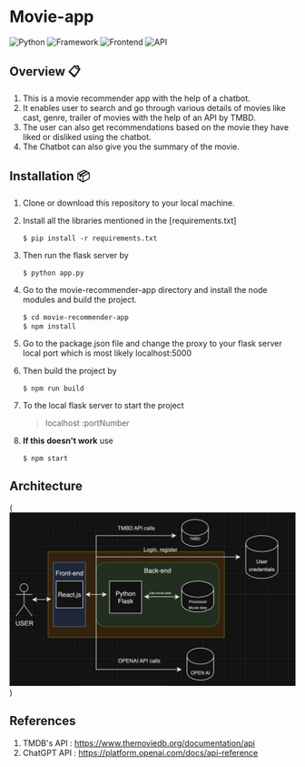 # Movie-app
![Python](https://img.shields.io/badge/Python-3.9.6-blueviolet)     ![Framework](https://img.shields.io/badge/Framework-Flask-red) ![Frontend](https://img.shields.io/badge/Frontend-React-green) ![API](https://img.shields.io/badge/API-TMDB-fcba03)
## Overview  📋
1. This is a movie recommender app with the help of a chatbot.
2. It enables user to search and go through various details of movies like cast, genre, trailer of movies with the help of an API by TMBD.
3. The user can also get recommendations based on the movie they have liked or disliked using the chatbot.
4. The Chatbot can also give you the summary of the movie.

## Installation 📦
1. Clone or download this repository to your local machine.
2.  Install all the libraries mentioned in the [requirements.txt] 
    ```shell
    $ pip install -r requirements.txt
    ```
 3. Then run the flask server by 
    ```shell
    $ python app.py
    ```
4. Go to the movie-recommender-app directory and install the node modules and build the project.
    ```shell
    $ cd movie-recommender-app
    $ npm install
    ```
5. Go to the package.json file and change the proxy to your flask server local port which is most likely localhost:5000
6. Then build the project by
    ```shell
    $ npm run build
    ```
7. To the local flask server to start the project
    > localhost :portNumber
    
9. **If this doesn't work** use 
    ```shell
    $ npm start
    ```
 
 ## Architecture 
(![Architecture Diagram](movie-recommender-app/src/Pages/Components/images/Architec.png)
)


 ## References 
 1. TMDB's API : https://www.themoviedb.org/documentation/api
 2. ChatGPT API : https://platform.openai.com/docs/api-reference
